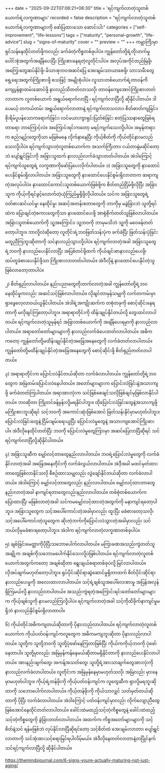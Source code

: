 +++
date = "2025-09-22T07:06:21+06:30"
title = 'ရင့်ကျက်လာတဲ့သူတစ်ယောက်ရဲ့လက္ခဏာများ'
recorded = false
description = "ရင့်ကျက်လာတဲ့သူတစ်ယောက်ရဲ့လက္ခဏာများကို ဖော်ပြထားသော ဆောင်းပါး"
categories = ["self-improvement", "life-lessons"]
tags = ["maturity", "personal-growth", "life-advice"]
slug = "signs-of-maturity"
cover = ""
preview = ""
+++
ကမ္ဘာကြီးမှာ ရှင်သန်နေထိုင်တတ်ဖို့ကလည်း ခက်ခဲတဲ့ကိစ္စတစ်ခုပါပဲ။ ကျွန်တော်တို့ရဲ့တိုးတက်မှုပေါင်းစုံအတွက်အချိန်ပေးပြီး ကြိုးစားနေရတဲ့လူတိုင်းပါပဲ။ အလုပ်အကိုင်တည်မြဲဖို့၊ အကြွေးတွေဆပ်နိုင်ဖို့၊ မိသားစုဘဝအဆင်ပြေ အေးချမ်းသာယာစေဖို့၊ သားသမီးတွေ ရှေ့ရေးအတွက်ကြိုးစားဖို့ စသဖြင့် အမျိုးစုံပါပဲ။ လူသားတစ်ယောက်ရဲ့တာဝန်ကိ ကျေပွန်စွာထမ်းဆောင်ဖို့ နားလည်သိတတ်လာသလို၊ တာဝန်ကျေအောင်ကြိုးစားတတ်လာတာက လူတစ်ယောက် အရွယ်ရောက်လာပြီ ၊ ရင့်ကျက်လာပြီလို့ ဆိုနိုင်ပါတယ်။ ဒါပေမယ့် တကယ်တမ်း အရွယ်ရောက်လာတာနဲ့ ရင့်ကျက်လာသလား၊ စိတ်ဓာတ်ကျခြင်း၊ စိုးရိမ်ပူပန်သောကရောက်ခြင်း၊ လင်မယားကွာရှင်းပြတ်စဲခြင်း စတဲ့ပြဿနာတွေဖြစ်ရတာရော ဘာကြောင့်လဲ။ အကြောင်းရင်းကတော့ မရင့်ကျက်သေးလို့ပါပဲ။ အမှန်တရားက စည်းမျဉ်းတွေကိုသာ မဖြစ်မနေ လိုက်နာနေပြီး ကိုယ့်စိတ်ကို ကိုယ်တိုင်နားမလည်သေးလို့ပါပဲ။ ရင့်ကျက်သွားတဲ့လူတစ်ယောက်က အသက်ကြီးတာ၊ ငယ်တာနဲ့မဆိုင်တော့ဘဲ ပျော်ရွှင်ခြင်းကို အခြားသူထက် နားလည်လက်ခံသွားတတ်ပါတယ်။ အဲဒါကြောင့် ရင့်ကျက်သူတွေရဲ့ လက္ခဏာကိုဖော်ပြပေးလိုက်ပါတယ်။
၁) အခြားသူတွေကို နားထောင်ပေးနိုင်စွမ်းရှိလာပါတယ်။
အခြားသူတွေကို နားထောင်ပေးနိုင်စွမ်းရှိလာတာက ဆရာကျတဲ့အလုပ်ပါပဲ။ နားထောင်ကောင်းသူတစ်ယောက်ဖြစ်ဖို့က စိတ်တည်ငြိမ်ဖို့လိုပြီး အခြားသူက ကိုယ့်ကိုရင်ဖွင့်လောက်တဲ့ယုံကြည်မှုရှိဖို့လိုပါတယ်။ သင်က အခြားသူတွေရဲ့ ဝတ်စားဆင်ယင်မှု၊ နေထိုင်မှု၊ အဆင့်အတန်းစတာတွေကို ဘာကိုမှ မခွဲခြားဘဲ သူတို့ရင်ထဲက ပြောချင်တဲ့စကားတွေကိုသာ နားထောင်ပေးဖို့ အာရုံစိုက်တတ်သူဖြစ်လာပါတယ်။ အခြားသူတစ်ယောက်ကို သူ့အကြောင်း၊ သူ့ဘဝကို ဘာမှမသိဘဲ သူ့ကို မဝေဖန်တတ်တော့ပါဘူး။ ဘာလို့လဲဆိုတော့ လူတိုင်းရဲ့ဘဝဖြတ်သန်းပုံက ခက်ခဲပြီး ဖြတ်သန်းပုံခြင်းမတူညီကြဘူးဆိုတာကို သင်နားလည်သွားလို့ပါပဲ။ ရင့်ကျက်လာတဲ့အခါ အခြားသူတွေရဲ့ဘဝကို နားလည်ပေးနိုင်လာပြီး အပြစ်တင်ဖို့ထက် ကိုယ်ချင်းစာနားလည်ပေးဖို့၊ ထပ်တူခံစားပေးနိုင်ဖို့သာ ကြိုးစားလာတတ်ပါတယ်။ အဲဒီလိုနဲ့ နားထောင်ပေးနိုင်တဲ့သူဖြစ်လာတော့တာပါပဲ။

၂) စိတ်ရှည်လာပါတယ်။
နည်းပညာတွေတိုးတက်လာတဲ့အခါ ကျွန်တော်တို့ရဲ့ဘဝနေထိုင်မှုကလည်း အဆင်သင့်ဖြစ်လာပါတယ်။ လိုချင်တာမှန်သမျှကို လက်တကမ်းမှာ ရှာဖွေလေ့လာဝယ်ယူနိုင်ပါတယ်။ အဲဒါရဲ့အကျိုးဆက်က တစုံတခုကို စောင့်ဆိုင်းနေရတာကို မလိုချင်ကြတော့ပါဘူး။ အရာရာတိုင်းကို ထိန်းချုပ်နိုင်တယ်လို့ တွေးထင်လာပါတယ်။
ရင့်ကျက်လာတဲ့သူမှန်ရင် အခြားတစ်ယောက်ကို အချိန်ပေးရမှာကို နားလည်လာပါတယ်။ အရာတော်တော်များများကို နားလည်လက်ခံပေးတတ်လာပါတယ်။ အဓိကကတော့ ကျွန်တော်တို့မထိန်းချုပ်နိုင်တဲ့အခြေအနေတွေကို လက်ခံတတ်လာပါတယ်။ ကျွန်တော်တို့မထိန်းချုပ်နိုင်တဲ့အခြေအနေတွေကို စောင့်ဆိုင်းဖို့ စိတ်ရှည်တတ်လာပါတယ်။

၃) အရာရာတိုင်းက ပြောင်းလဲနိုင်တယ်ဆိုတာ လက်ခံလာပါတယ်။
ကျွန်တော်တို့ရဲ့ဘဝတွေက အမြဲတမ်းပြောင်းလဲနေပါတယ်။ အတော်များများက ပြောင်းလဲခြင်းနဲ့အသားကျဖို့ ခက်ခဲတတ်ကြပါတယ်။ အရာအားလုံးက သင်ဖြစ်စေချင်သလိုဖြစ်ချင်မှဖြစ်လာနိုင်ပါတယ်။ ဘဝဆိုတာ ကြိုတင်ခန့်မှန်းလို့မရနိုင်ပါဘူး။ ထိုပြောင်းလဲခြင်းတွေနဲ့အသားကျဖို့ မကြိုးစားဘူးဆိုရင် သင့်ဘဝကို အကောင်းဆုံးဖြစ်အောင် ဖြတ်သန်းနိုင်မှာမဟုတ်ပါဘူး။ ပြောင်းလဲခြင်းတွေနဲ့ ငြိမ်းချမ်းရေးယူပြီး ပြောင်းလဲမှုတွေနဲ့ အသားကျအောင်ကြိုးစားပါ။ အဲဒီလိုနေထိုင်တတ်ပြီး ဘဝကို ပြောင်းလဲမှုတွေကြားမှာ အဆင်ပြေလာပြီဆိုရင် သင်ရင့်ကျက်လာပြီလို့ဆိုနိုင်ပါတယ်။

၄) အခြားသူဆီက မျှော်လင့်တာတွေနည်းလာပါတယ်။
ဘဝရဲ့ပြောင်းလဲမှုတွေကို လက်ခံနိုင်လာတဲ့အခါ အခြေအနေတိုင်းကို လက်ခံလွယ်လာပါတယ်။ အဲဒီ့အခါ မထင်မှတ်ထားတာတွေဖြစ်လာနိုင်သလို စီစဉ်ထားသမျှလည်း လွဲချော်နိုင်တယ်ဆိုတာ လက်ခံလာပါတယ်။ အဲဒါကြောင့် မျှော်လင့်တာတွေလည်း နည်းလာပါတယ်။ မျှော်လင့်ထားတာတွေ နည်းလာတဲ့အခါ နာကျင်ရတာတွေလည်းနည်းလာပါတယ်။ တစ်စုံတစ်ယောက်က ပြောထားပြီး မဖြစ်လာတဲ့အခါ သင်ကမမျှော်လင့်ထားတဲ့အတွက်ကို မနာကျင်ရတော့ပါဘူး။ အခြားသူတွေက သင့်အပေါ်ကောင်းတဲ့အခါမှာလည်း ထူးပြီး မခံစားတော့သလို၊ သင့်အပေါ်ကောင်းတဲ့သူတွေက ဆိုးတဲ့ဘက်ကိုပြောင်းလဲသွားတဲ့အခါမှာလည်း သင်ဘယ်လိုမှမခံစားရတော့ပါဘူး။ အဲဒါက ရင့်ကျက်လာတဲ့လက္ခဏာတစ်ခုပါပဲ။

၅) ချစ်ခြင်းမေတ္တာကိုပိုပြီးသဘောပေါက်လာပါတယ်။
မကြာခဏအသည်းကွဲတတ်သူအချို့က အချစ်ကိုသဘောမပေါက်နိုင်သေးလို့ပဲဖြစ်ပါတယ်။ ရင့်ကျက်လာတဲ့လူတစ်ယောက်အတွက်ကတော့ အချစ်ဆိုတာ ရွေးချယ်စရာတစ်ခုပဲလို့ မြင်လာပါတယ်။ လိုအပ်ချက်မဟုတ်တော့ပါဘူး။ ရုပ်ပိုင်းဆိုင်ရာဆွဲဆောင်မှုရှိတာထက် စိတ်ပိုင်းဆိုင်ရာနားလည်ပေးမှုကို အလေးထားလာပါတယ်။ သင့်ရဲ့ချစ်သူအပေါ်လေးစားမှု အပြန်အလှန်ရှိကြမယ်လို့ နားလည်လာပါတယ်။ အသည်းကွဲရတဲ့အကြောင်းရင်းတော်တော်များများက ကိုယ့်ချစ်သူကို နားမလည်ကြလို့ပါပဲ။ ရင့်ကျက်လာတဲ့အခါ သင့်ကိုထိခိုက်နာကျင်မှုမရှိဘဲ နားလည်နိုင်စွမ်းရှိလာတာပါ။

၆) ကိုယ်တိုင်အဓိကကျတယ်ဆိုတာကို ပိုနားလည်လာပါတယ်။
ရင့်ကျက်လာတဲ့လူတစ်ယောက်က ကိုယ်ပတ်ဝန်းကျင်ကလူတွေက အဓိကမကျဘူးဆိုတာ ပိုနားလည်လာပါတယ်။ သူတို့က သူတို့ဘဝကို သူတို့ပုံဖော်နေကြတာဖြစ်ပြီး ကိုယ်ကကိုယ့်ဘဝကို ပုံဖော်နေတာပါ။ သူတို့မှာလည်း အမြဲမှန်ကန်နေမယ်ဆိုတာမရှိနိုင်တာကို နားလည်ပေးနိုင်လာပါတယ်။ အားနည်းချက်တွေ၊ အကန့်အသတ်တွေ၊ သူတို့ရဲ့အားသာချက်တွေအားလုံးကို နားလည်လက်ခံလာပါတယ်။ လူတိုင်းက အမြဲမှန်နေမှာမဟုတ်သလို၊ အမြဲလည်း မှားနေမှာမဟုတ်ပါဘူး။ ကိုယ့်ရဲ့တန်ဖိုးကို ကိုယ့်ပတ်ဝန်းကျင်က လူတွေဆီက ရှာလို့မရဘူးဆိုတာကို သဘောပေါက်လာပါတယ်။ ကိုယ့်တန်ဖိုးကို ကိုယ်သာလျှင် သတ်မှတ်တယ်ဆိုတာကို ပိုပြီး လက်ခံလာပါတယ်။ အဲဒါကြောင့် ပတ်ဝန်းကျင်မှာလည်း လိုက်လျောညီထွေဖြစ်အောင်နေထိုင်တတ်လာပါတယ်။ ခေါင်းထဲမထည့်သင့်တဲ့ကိစ္စတွေနဲ့ ခေါင်းထဲထည့်သင့်တဲ့ကိစ္စတွေကို ခွဲခြားတတ်လာပါတယ်။
အထက်က ကိစ္စအတော်များများကို သင့်စိတ်နဲ့သင် ရန်မဖြစ်ဘဲ လုပ်နိုင်လာပြီဆိုရင်တော့ သင့်စိတ်ထဲ အေးချမ်းလာတာ၊ ပျော်ရွှင်လာတာကို သင်အံ့အားသင့်စရာမြင်ရပါလိမ့်မယ်။ အဲဒီလိုနေတတ်လာတာနဲ့တပြိုင်နက် သင်ရင့်ကျက်လာပြီလို့ ဆိုနိုင်ပါတယ်။

https://themindsjournal.com/6-signs-youre-actually-maturing-not-just-aging/